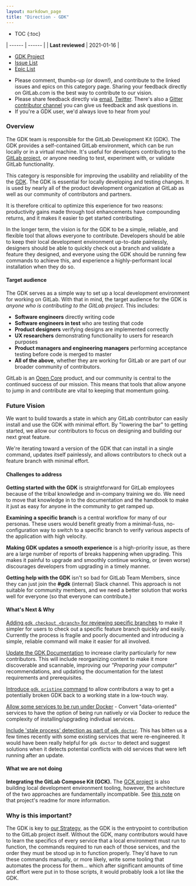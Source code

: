 ```yaml
---
layout: markdown_page
title: "Direction - GDK"
---
```


- TOC
{:toc}

| ------ | ------ |
| **Last reviewed** | 2021-01-16 |

- [GDK Project](https://gitlab.com/gitlab-org/gitlab-development-kit)
- [Issue List](https://gitlab.com/gitlab-org/gitlab-development-kit/-/issues)
- [Epic List](https://gitlab.com/groups/gitlab-org/-/epics?scope=all&utf8=%E2%9C%93&state=opened&label_name[]=Category%3AGDK)


* Please comment, thumbs-up (or down!), and contribute to the linked issues and 
  epics on this category page. Sharing your feedback directly on GitLab.com is 
  the best way to contribute to our vision.
* Please share feedback directly via [email](mailto:contributors@gitlab.com), 
  [Twitter](https://twitter.com/gitlab). There's also a [Gitter contributor channel](https://gitter.im/gitlabhq/contributors) you can give us feedback and ask questions in.
* If you're a GDK user, we'd always love to hear from you!

### Overview

The GDK team is responsible for the GitLab Development Kit (GDK). The GDK 
provides a self-contained GitLab environment, which can be run locally or in a 
virtual machine. It's useful for developers contributing to the [GitLab project](https://gitlab.com/gitlab-org/gitlab), 
or anyone needing to test, experiment with, or validate GitLab functionality.

This category is responsible for improving the usability and reliability of the 
the [GDK](https://gitlab.com/gitlab-org/gitlab-development-kit). 
The GDK is essential for locally developing and testing changes. 
It is used by nearly all of the product development organization at GitLab as
well as our community of contributors and partners.

It is therefore critical to optimize this experience for two reasons: 
productivity gains made through tool enhancements have compounding returns, 
and it makes it easier to get started contributing.

In the longer term, the vision is for the GDK to be a simple, reliable, and 
flexible tool that allows everyone to contribute. Developers should be able to 
keep their local development environment up-to-date painlessly, designers 
should be able to quickly check out a branch and validate a feature they 
designed, and everyone using the GDK should be running few commands to achieve 
this, and experience a highly-performant local installation when they do so.

#### Target audience

The GDK serves as a simple way to set up a local development environment for 
working on GitLab. With that in mind, the target audience for the GDK is
_anyone who is contributing to the GitLab project_. This includes:

* **Software engineers** directly writing code
* **Software engineers in test** who are testing that code
* **Product designers** verifying designs are implemented correctly
* **UX researchers** demonstrating functionality to users for research purposes
* **Product managers and engineering managers** performing acceptance testing 
  before code is merged to master
* **All of the above**, whether they are working for GitLab or are part of 
  our broader community of contributors.

GitLab is an [Open Core](https://en.wikipedia.org/wiki/Open-core_model) product, 
and our community is central to the continued success of our mission. This 
means that tools that allow anyone to jump in and contribute are vital to 
keeping that momentum going.

### Future Vision

We want to build towards a state in which any GitLab contributor can easily install and use the GDK
with minimal effort. By "lowering the bar" to getting started, we allow our contributors to focus
on designing and building our next great feature.

We're iterating toward a version of the GDK that can install in a single command, updates itself
painlessly, and allows contributors to check out a feature branch with minimal effort.

#### Challenges to address

**Getting started with the GDK** is straightforward for GitLab employees because 
of the tribal knowledge and in-company training we do. We need to move that 
knowledge in to the documentation and the handbook to make it just as easy for 
anyone in the community to get ramped up.

**Examining a specific branch** is a central workflow for many of our personas. 
These users would benefit greatly from a minimal-fuss, no-configuration way to 
switch to a specific branch to verify various aspects of the application with 
high velocity.

**Making GDK updates a smooth experience** is a high-priority issue, as there 
are a large number of reports of breaks happening when upgrading. This makes it 
painful to upgrade and smoothly continue working, or (even worse) discourages 
developers from upgrading in a timely manner.

**Getting help with the GDK** isn't so bad for GitLab Team Members, since they 
can just join the **#gdk** (internal) Slack channel. This 
approach is not suitable for community members, and we need a better solution 
that works well for everyone (so that everyone can contribute.)

#### What's Next & Why

[Adding `gdk checkout <branch>` for reviewing specific branches](https://gitlab.com/gitlab-org/gitlab-development-kit/-/issues/139)
to make it simpler for users to check out a specific feature branch quickly and 
easily. Currently the process is fragile and poorly documented and introducing
a simple, reliable command will make it easier for all involved.

[Update the GDK Documentation](https://gitlab.com/groups/gitlab-org/-/epics/3218)
to increase clarity particularly for new contributors. This will include 
reorganizing content to make it more discoverable and scannable, improving our 
_"Preparing your computer"_ recommendations, and updating the documentation 
for the latest requirements and prerequisites.

[Introduce `gdk pristine` command](https://gitlab.com/gitlab-org/gitlab-development-kit/-/issues/843)
to allow contributors a way to get a potentially broken GDK back to a working 
state in a low-touch way.

[Allow some services to be run under Docker](https://gitlab.com/gitlab-org/gitlab-development-kit/-/issues/867) -
Convert "data-oriented" services to have the option of being run natively or via
Docker to reduce the complexity of installing/upgrading indivdual services.

[Include 'stale process' detection as part of `gdk doctor`](https://gitlab.com/gitlab-org/gitlab-development-kit/-/issues/856). 
This has bitten us a few times recently with some existing services that were re-engineered. It would have been really 
helpful for `gdk doctor` to detect and suggest solutions when it detects 
potential conflicts with old services that were left running after an update.

#### What we are not doing

**Integrating the GitLab Compose Kit (GCK).** The [GCK project](https://gitlab.com/gitlab-org/gitlab-compose-kit) 
is also building local development environment tooling, however, the architecture
of the two approaches are fundamentally incompatible. See [this note](https://gitlab.com/gitlab-org/gitlab-compose-kit#should-i-use-gdk-or-gck) on that project's readme for more information.

### Why is this important?

The GDK is key to [our Strategy](https://about.gitlab.com/company/strategy/#how),
as the GDK is the entrypoint to contribution to the GitLab project itself. Without 
the GDK, many contributors would have to learn the specifics of every 
service that a local environment must run to function, the commands required to 
run each of those services, and the order they must be stood up in to function 
properly. They'd have to run these commands manually, or more likely, write some 
tooling that automates the process for them... which after significant amounts 
of time and effort were put in to those scripts, it would probably look a lot like the GDK. 
